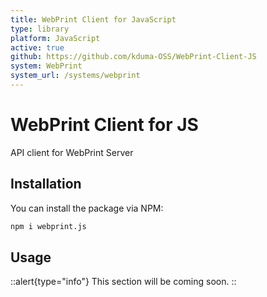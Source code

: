 ```yaml
---
title: WebPrint Client for JavaScript
type: library
platform: JavaScript
active: true
github: https://github.com/kduma-OSS/WebPrint-Client-JS
system: WebPrint
system_url: /systems/webprint
---
```


# WebPrint Client for JS

API client for WebPrint Server

## Installation

You can install the package via NPM:

```bash
npm i webprint.js
```

## Usage

::alert{type="info"}
This section will be coming soon.
::